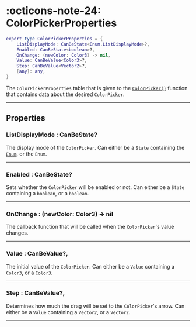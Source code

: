 <h1 class="api-header" markdown>
    <span class="api-icon" markdown>:octicons-note-24:</span>
    <span class="api-title">ColorPickerProperties</span>
</h1>

```lua
export type ColorPickerProperties = {
	ListDisplayMode: CanBeState<Enum.ListDisplayMode>?,
	Enabled: CanBeState<boolean>?,
	OnChange: (newColor: Color3) -> nil,
	Value: CanBeValue<Color3>?,
	Step: CanBeValue<Vector2>?,
	[any]: any,
}
```

The `ColorPickerProperties` table that is given to the [`ColorPicker()`](../members/ColorPicker.md) function that contains data about the desired `ColorPicker`.

----

## Properties

<h3 markdown>
	ListDisplayMode
	<span class="api-property-type">
		: CanBeState<Enum.ListDisplayMode>?
	</span>
</h3>

The display mode of the `ColorPicker`. Can either be a `State` containing the [`Enum`](https://create.roblox.com/docs/reference/engine/enums/ListDisplayMode), or the `Enum`.

----

<h3 markdown>
	Enabled
	<span class="api-property-type">
		: CanBeState<boolean>?
	</span>
</h3>

Sets whether the `ColorPicker` will be enabled or not. Can either be a `State` containing a `boolean`, or a `boolean`.

----

<h3 markdown>
	OnChange
	<span class="api-property-type">
		: (newColor: Color3) -> nil
	</span>
</h3>

The callback function that will be called when the `ColorPicker`'s value changes.

----

<h3 markdown>
	Value
	<span class="api-property-type">
		: CanBeValue<Color3>?,
	</span>
</h3>

The initial value of the `ColorPicker`. Can either be a `Value` containing a `Color3`, or a `Color3`.

----

<h3 markdown>
	Step
	<span class="api-property-type">
		: CanBeValue<Vector2>?,
	</span>
</h3>

Determines how much the drag will be set to the `ColorPicker`'s arrow. Can either be a `Value` containing a `Vector2`, or a `Vector2`.

----
